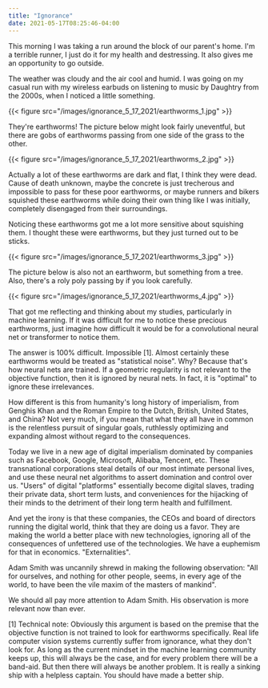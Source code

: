 ```yaml
---
title: "Ignorance"
date: 2021-05-17T08:25:46-04:00
---
```


This morning I was taking a run around the block of our parent's home.  I'm a terrible runner, I just do it for my health and destressing.  It also gives me an opportunity to go outside.

The weather was cloudy and the air cool and humid.  I was going on my casual run with my wireless earbuds on listening to music by Daughtry from the 2000s, when I noticed a little something.

{{< figure src="/images/ignorance_5_17_2021/earthworms_1.jpg" >}}

They're earthworms!  The picture below might look fairly uneventful, but there are gobs of earthworms passing from one side of the grass to the other.

{{< figure src="/images/ignorance_5_17_2021/earthworms_2.jpg" >}}

Actually a lot of these earthworms are dark and flat, I think they were dead.  Cause of death unknown, maybe the concrete is just trecherous and impossible to pass for these poor earthworms, or maybe runners and bikers squished these earthworms while doing their own thing like I was initially, completely disengaged from their surroundings.

Noticing these earthworms got me a lot more sensitive about squishing them.  I thought these were earthworms, but they just turned out to be sticks.

{{< figure src="/images/ignorance_5_17_2021/earthworms_3.jpg" >}}

The picture below is also not an earthworm, but something from a tree.  Also, there's a roly poly passing by if you look carefully.

{{< figure src="/images/ignorance_5_17_2021/earthworms_4.jpg" >}}

That got me reflecting and thinking about my studies, particularly in machine learning.  If it was difficult for me to notice these precious earthworms, just imagine how difficult it would be for a convolutional neural net or transformer to notice them.

The answer is 100% difficult.  Impossible [1].  Almost certainly these earthworms would be treated as "statistical noise".  Why?  Because that's how neural nets are trained.  If a geometric regularity is not relevant to the objective function, then it is ignored by neural nets.  In fact, it is "optimal" to ignore these irrelevances.

How different is this from humanity's long history of imperialism, from Genghis Khan and the Roman Empire to the Dutch, British, United States, and China?  Not very much, if you mean that what they all have in common is the relentless pursuit of singular goals, ruthlessly optimizing and expanding almost without regard to the consequences.

Today we live in a new age of digital imperialism dominated by companies such as Facebook, Google, Microsoft, Alibaba, Tencent, etc.  These transnational corporations steal details of our most intimate personal lives, and use these neural net algorithms to assert domination and control over us.  "Users" of digital "platforms" essentially become digital slaves, trading their private data, short term lusts, and conveniences for the hijacking of their minds to the detriment of their long term health and fulfillment.   
 
And yet the irony is that these companies, the CEOs and board of directors running the digital world, think that they are doing us a favor.  They are making the world a better place with new technologies, ignoring all of the consequences of unfettered use of the technologies.  We have a euphemism for that in economics.  "Externalities".

Adam Smith was uncannily shrewd in making the following observation:
"All for ourselves, and nothing for other people, seems, in every age of the world, to have been the vile maxim of the masters of mankind".

We should all pay more attention to Adam Smith.  His observation is more relevant now than ever.

[1] Technical note: Obviously this argument is based on the premise that the objective function is not trained to look for earthworms specifically.  Real life computer vision systems currently suffer from ignorance, what they don't look for.  As long as the current mindset in the machine learning community keeps up, this will always be the case, and for every problem there will be a band-aid.  But then there will always be another problem.  It is really a sinking ship with a helpless captain.  You should have made a better ship.
